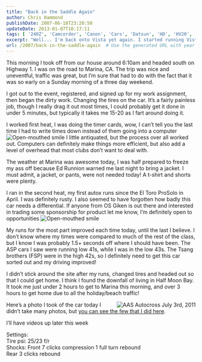 ```yaml
---
title: "Back in the Saddle Again"
author: Chris Hammond
publishDate: 2007-06-18T23:20:50
updateDate: 2013-01-07T10:17:11
tags: [ '240Z', 'Camcorder', 'Canon', 'Cars', 'Datsun', 'HD', 'HV20', 'Project 240Z', 'Project240z', 'Project240Zcom', 'Video', 'Videos', 'Vista', 'Windows Movie Maker' ]
excerpt: "Well... I'm back onto Vista yet again. I started running Vista on my main desktop back in the fall, sometime right around the RTM date. February came and I was getting sick of it. I was having a horrible time with Vista, I reinstalled XP and came to find out that most of my problems weren't actually Vista, but my network in my house, my domain controller was down, but up, and killing the network. Once I got that cleaned up XP was flying again. So this past weekend I got a Canon HV20 camcorder, and XP just won't handle it with Windows Movie Maker, which I use for all the videos I put together for my Datsun 240Z over at www.project240z.com. So tonight I reinstalled Windows Vista Ultimate. I just finished reinstalling Office 2007, and now have some more things to install, configure, and play with. Hope to try to transfer some video later tonight.... More on that if it happens! Technorati Tags: Vista, Videos, Windows Movie Maker, Canon, HD, Camcorder, HV20 Posted from..."
url: /2007/back-in-the-saddle-again  # Use the generated URL with year
---
```

<p>This morning I took off from our house around 6:10am and headed south on Highway 1. I was on the road to Marina, CA. The trip was nice and uneventful, traffic was great, but I’m sure that had to do with the fact that it was so early on a Sunday morning of a three day weekend.</p>  <p>I got out to the event, registered, and signed up for my work assignment, then began the dirty work. Changing the tires on the car. It’s a fairly painless job, though I really drag it out most times, I could probably get it done in under 5 minutes, but typically it takes me 15-20 as I fart around doing it.</p>  <p>I worked first heat, I was doing the timer cards, wow, I can’t tell you the last time I had to write times down instead of them going into a computer <img style="border-bottom-style: none; border-left-style: none; border-top-style: none; border-right-style: none" class="wlEmoticon wlEmoticon-openmouthedsmile" alt="Open-mouthed smile" src="https://www.project350z.com/Portals/4/PublishThumbnails/Windows-Live-Writer/Back-in-the-saddle-again_14998/wlEmoticon-openmouthedsmile_2.png" /> I little antiquated, but the process over all worked out. Computers can definitely make things more efficient, but also add a level of overhead that most clubs don’t want to deal with.</p>  <p>The weather at Marina was awesome today, I was half prepared to freeze my ass off because Ed Runnion warned me last night to bring a jacket. I must admit, a jacket, or pants, were not needed today! A t-shirt and shorts were plenty.</p>  <p>I ran in the second heat, my first autox runs since the El Toro ProSolo in April. I was definitely rusty. I also seemed to have forgotten how badly this car needs a differential. If anyone from OS Giken is out there and interested in trading some sponsorship for product let me know, I’m definitely open to opportunities <img style="border-bottom-style: none; border-left-style: none; border-top-style: none; border-right-style: none" class="wlEmoticon wlEmoticon-openmouthedsmile" alt="Open-mouthed smile" src="https://www.project350z.com/Portals/4/PublishThumbnails/Windows-Live-Writer/Back-in-the-saddle-again_14998/wlEmoticon-openmouthedsmile_2.png" /></p>  <p>My runs for the most part improved each time today, until the last I believe. I don’t know where my times were compared to much of the rest of the class, but I know I was probably 1.5+ seconds off where I should have been. The ASP cars I saw were running low 41s, while I was in the low 43s. The Tsang brothers (FSP) were in the high 42s, so I definitely need to get this car sorted out and my driving improved!</p>  <p>I didn’t stick around the site after my runs, changed tires and headed out so that I could get home. I think I found the downfall of living in Half Moon Bay. It took me just under 2 hours to get to Marina this morning, and over 3 hours to get home due to all the holiday/beach traffic!</p>  <p><a title="AAS Autocross July 3rd, 2011" href="https://www.flickr.com/photos/17726343@N00/5899704327/"><img border="0" alt="AAS Autocross July 3rd, 2011" align="right" src="https://static.flickr.com/5317/5899704327_7017d320d0_m.jpg" /></a>Here’s a photo I took of the car today I didn’t take many photos, but <a href="https://www.flickr.com/photos/chammond/sets/72157627111621056/with/5899705291/" target="_blank">you can see the few that I did here</a>.</p>    <p>I’ll have videos up later this week</p>  <p>Settings:   <br />Tire psi: 25/23 f/r    <br />Shocks: Front 7 clicks compression 1 full turn rebound    <br />Rear 3 clicks rebound</p>
